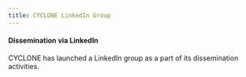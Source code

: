 ```yaml
---
title: CYCLONE LinkedIn Group
---
```

#### Dissemination via LinkedIn

CYCLONE has launched a LinkedIn group as a part of its dissemination activities.
